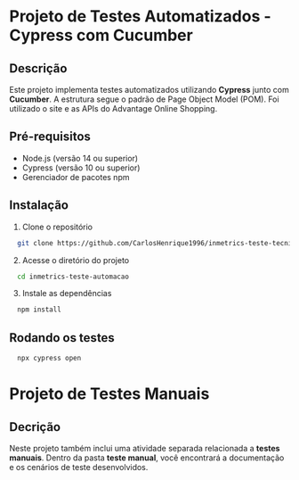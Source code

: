 # Projeto de Testes Automatizados - Cypress com Cucumber

## Descrição
Este projeto implementa testes automatizados utilizando **Cypress** junto com **Cucumber**. A estrutura segue o padrão de Page Object Model (POM). Foi utilizado o site e as APIs do Advantage Online Shopping.

## Pré-requisitos

- Node.js (versão 14 ou superior)
- Cypress (versão 10 ou superior)
- Gerenciador de pacotes npm

## Instalação
1. Clone o repositório 
```bash 
  git clone https://github.com/CarlosHenrique1996/inmetrics-teste-tecnico.git
```

2. Acesse o diretório do projeto 
```bash 
  cd inmetrics-teste-automacao
```

3. Instale as dependências
```bash 
  npm install
```

## Rodando os testes
```bash 
  npx cypress open
```

# Projeto de Testes Manuais

## Decrição
Neste projeto também inclui uma atividade separada relacionada a **testes manuais**. Dentro da pasta **teste manual**, você encontrará a documentação e os cenários de teste desenvolvidos.
